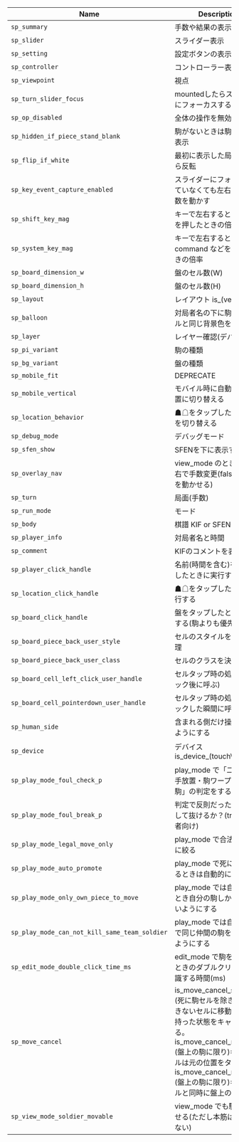 | Name                                          | Description                                                                                                                                                                                                                                        | Default                                           |               |
|-----------------------------------------------|----------------------------------------------------------------------------------------------------------------------------------------------------------------------------------------------------------------------------------------------------|---------------------------------------------------|---------------|
| `sp_summary`                                  | 手数や結果の表示                                                                                                                                                                                                                                   | "is_summary_on"                                   |               |
| `sp_slider`                                   | スライダー表示                                                                                                                                                                                                                                     | "is_slider_off"                                   |               |
| `sp_setting`                                  | 設定ボタンの表示                                                                                                                                                                                                                                   | "is_setting_off"                                  |               |
| `sp_controller`                               | コントローラー表示                                                                                                                                                                                                                                 | "is_controller_off"                               |               |
| `sp_viewpoint`                                | 視点                                                                                                                                                                                                                                               | "black"                                           |               |
| `sp_turn_slider_focus`                        | mountedしたらスライダーにフォーカスする？                                                                                                                                                                                                          | "is_turn_slider_focus_on"                         |               |
| `sp_op_disabled`                              | 全体の操作を無効化                                                                                                                                                                                                                                 | false                                             |               |
| `sp_hidden_if_piece_stand_blank`              | 駒がないときは駒台側を非表示                                                                                                                                                                                                                       | false                                             |               |
| `sp_flip_if_white`                            | 最初に表示した局面が△なら反転                                                                                                                                                                                                                     | false                                             |               |
| `sp_key_event_capture_enabled`                | スライダーにフォーカスしていなくても左右キーで手数を動かす                                                                                                                                                                                         | false                                             |               |
| `sp_shift_key_mag`                            | キーで左右するとき shift を押したときの倍率                                                                                                                                                                                                        | 10                                                |               |
| `sp_system_key_mag`                           | キーで左右するとき command などを押したときの倍率                                                                                                                                                                                                  | 50                                                |               |
| `sp_board_dimension_w`                        | 盤のセル数(W)                                                                                                                                                                                                                                      | 9                                                 |               |
| `sp_board_dimension_h`                        | 盤のセル数(H)                                                                                                                                                                                                                                      | 9                                                 |               |
| `sp_layout`                                   | レイアウト is_(vertical\                                                                                                                                                                                                                           | horizontal)                                       | "is_vertical" |
| `sp_balloon`                                  | 対局者名の下に駒数スタイルと同じ背景色を置く                                                                                                                                                                                                       | "is_balloon_on"                                   |               |
| `sp_layer`                                    | レイヤー確認(デバッグ用)                                                                                                                                                                                                                           | "is_layer_off"                                    |               |
| `sp_pi_variant`                               | 駒の種類                                                                                                                                                                                                                                           | "is_pi_variant_a"                                 |               |
| `sp_bg_variant`                               | 盤の種類                                                                                                                                                                                                                                           | "is_bg_variant_none"                              |               |
| `sp_mobile_fit`                               | DEPRECATE                                                                                                                                                                                                                                          | "is_mobile_fit_on"                                |               |
| `sp_mobile_vertical`                          | モバイル時に自動的に縦配置に切り替える                                                                                                                                                                                                             | "is_mobile_vertical_on"                           |               |
| `sp_location_behavior`                        | ☗☖をタップしたとき視点を切り替える                                                                                                                                                                                                                 | "is_location_flip_on"                             |               |
| `sp_debug_mode`                               | デバッグモード                                                                                                                                                                                                                                     | "is_debug_mode_off"                               |               |
| `sp_sfen_show`                                | SFENを下に表示する                                                                                                                                                                                                                                 | "is_sfen_show_off"                                |               |
| `sp_overlay_nav`                              | view_mode のとき盤の左右で手数変更(falseなら駒を動かせる)                                                                                                                                                                                          | "is_overlay_nav_off"                              |               |
| `sp_turn`                                     | 局面(手数)                                                                                                                                                                                                                                         | -1                                                |               |
| `sp_run_mode`                                 | モード                                                                                                                                                                                                                                             | "view_mode"                                       |               |
| `sp_body`                                     | 棋譜 KIF or SFEN                                                                                                                                                                                                                                   | null                                              |               |
| `sp_player_info`                              | 対局者名と時間                                                                                                                                                                                                                                     | null                                              |               |
| `sp_comment`                                  | KIFのコメントを表示する                                                                                                                                                                                                                            | "is_comment_on"                                   |               |
| `sp_player_click_handle`                      | 名前(時間を含む)をタップしたときに実行する                                                                                                                                                                                                         | null                                              |               |
| `sp_location_click_handle`                    | ☗☖をタップしたときに実行する                                                                                                                                                                                                                       | null                                              |               |
| `sp_board_click_handle`                       | 盤をタップしたときに実行する(駒よりも優先)                                                                                                                                                                                                         | null                                              |               |
| `sp_board_piece_back_user_style`              | セルのスタイルを決める処理                                                                                                                                                                                                                         | null                                              |               |
| `sp_board_piece_back_user_class`              | セルのクラスを決める処理                                                                                                                                                                                                                           | null                                              |               |
| `sp_board_cell_left_click_user_handle`        | セルタップ時の処理(クリック後に呼ぶ)                                                                                                                                                                                                               | null                                              |               |
| `sp_board_cell_pointerdown_user_handle`       | セルタップ時の処理(クリックした瞬間に呼ぶ)                                                                                                                                                                                                         | null                                              |               |
| `sp_human_side`                               | 含まれる側だけ操作できるようにする                                                                                                                                                                                                                 | "both"                                            |               |
| `sp_device`                                   | デバイス is_device_(touch\                                                                                                                                                                                                                         | desktop) 自動判別するので明示的に設定しなくてよい | null          |
| `sp_play_mode_foul_check_p`                   | play_mode で「二歩・王手放置・駒ワープ・死に駒」の判定をするか？                                                                                                                                                                                   | true                                              |               |
| `sp_play_mode_foul_break_p`                   | 判定で反則だったら emit して抜けるか？(true: 初心者向け)                                                                                                                                                                                           | false                                             |               |
| `sp_play_mode_legal_move_only`                | play_mode で合法手のみに絞る                                                                                                                                                                                                                       | true                                              |               |
| `sp_play_mode_auto_promote`                   | play_mode で死に駒になるときは自動的に成る                                                                                                                                                                                                         | true                                              |               |
| `sp_play_mode_only_own_piece_to_move`         | play_mode では自分手番とき自分の駒しか動かせないようにする                                                                                                                                                                                         | true                                              |               |
| `sp_play_mode_can_not_kill_same_team_soldier` | play_mode では自分の駒で同じ仲間の駒を取れないようにする                                                                                                                                                                                           | true                                              |               |
| `sp_edit_mode_double_click_time_ms`           | edit_mode で駒を反転するときのダブルクリックと認識する時間(ms)                                                                                                                                                                                     | 350                                               |               |
| `sp_move_cancel`                              | is_move_cancel_standard: (死に駒セルを除き)移動できないセルに移動したとき持った状態をキャンセルする。is_move_cancel_reality: (盤上の駒に限り)キャンセルは元の位置をタップ。is_move_cancel_rehold: (盤上の駒に限り)キャンセルと同時に盤上の駒を持つ | "is_move_cancel_standard"                         |               |
| `sp_view_mode_soldier_movable`                | view_mode でも駒を動かせる(ただし本筋は破壊しない)                                                                                                                                                                                                 | true                                              |               |
